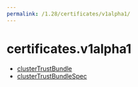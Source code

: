 ```yaml
---
permalink: /1.28/certificates/v1alpha1/
---
```


# certificates.v1alpha1



* [clusterTrustBundle](clusterTrustBundle.md)
* [clusterTrustBundleSpec](clusterTrustBundleSpec.md)